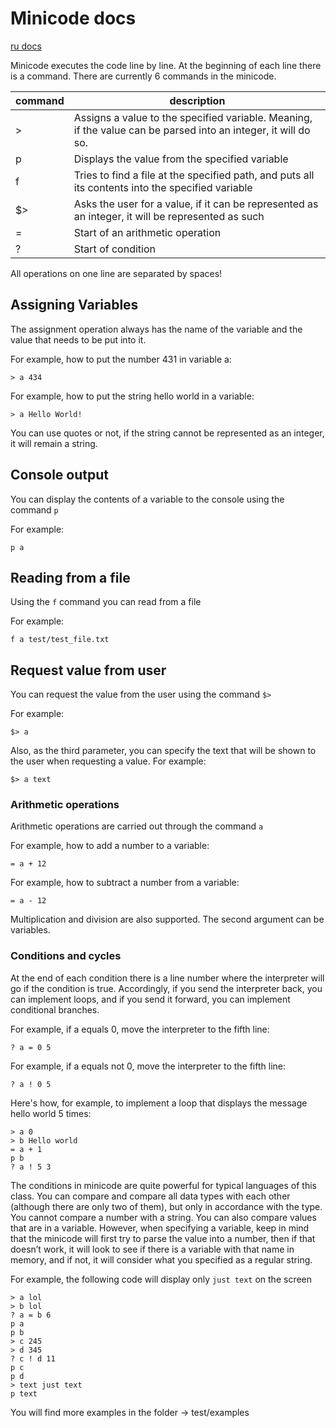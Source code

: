 # Minicode docs

[ru docs](https://leonovk.github.io/minicode/ru)

Minicode executes the code line by line. At the beginning of each line there is a command. There are currently 6 commands in the minicode.

| command | description |
|----------|----------|
| >    | Assigns a value to the specified variable. Meaning, if the value can be parsed into an integer, it will do so.   |
| p    | Displays the value from the specified variable   |
| f    | Tries to find a file at the specified path, and puts all its contents into the specified variable  |
| $>   | Asks the user for a value, if it can be represented as an integer, it will be represented as such
| =    | Start of an arithmetic operation
| ?    | Start of condition

All operations on one line are separated by spaces!

## Assigning Variables

The assignment operation always has the name of the variable and the value that needs to be put into it.

For example, how to put the number 431 in variable a:

```mc
> a 434
```

For example, how to put the string hello world in a variable:

```mc
> a Hello World!
```

You can use quotes or not, if the string cannot be represented as an integer, it will remain a string.

## Console output

You can display the contents of a variable to the console using the command `p`

For example:

```mc
p a
```

## Reading from a file

Using the `f` command you can read from a file

For example:

```mc
f a test/test_file.txt
```

## Request value from user

You can request the value from the user using the command `$>`

For example:

```mc
$> a
```

Also, as the third parameter, you can specify the text that will be shown to the user when requesting a value. For example:

```mc
$> a text
```

### Arithmetic operations

Arithmetic operations are carried out through the command `a`

For example, how to add a number to a variable:

```mc
= a + 12
```

For example, how to subtract a number from a variable:

```mc
= a - 12
```

Multiplication and division are also supported. The second argument can be variables.

### Conditions and cycles

At the end of each condition there is a line number where the interpreter will go if the condition is true. Accordingly, if you send the interpreter back, you can implement loops, and if you send it forward, you can implement conditional branches.

For example, if a equals 0, move the interpreter to the fifth line:

```mc
? a = 0 5
```

For example, if a equals not 0, move the interpreter to the fifth line:

```mc
? a ! 0 5
```

Here's how, for example, to implement a loop that displays the message hello world 5 times:

```mc
> a 0
> b Hello world
= a + 1
p b
? a ! 5 3
```

The conditions in minicode are quite powerful for typical languages of this class. You can compare and compare all data types with each other (although there are only two of them), but only in accordance with the type. You cannot compare a number with a string. You can also compare values that are in a variable. However, when specifying a variable, keep in mind that the minicode will first try to parse the value into a number, then if that doesn’t work, it will look to see if there is a variable with that name in memory, and if not, it will consider what you specified as a regular string.

For example, the following code will display only `just text` on the screen

```mc
> a lol
> b lol
? a = b 6
p a
p b
> c 245
> d 345
? c ! d 11
p c
p d
> text just text
p text
```

You will find more examples in the folder -> test/examples
